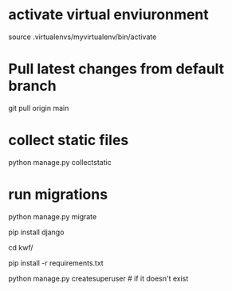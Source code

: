 
# activate virtual enviuronment
source .virtualenvs/myvirtualenv/bin/activate

# Pull latest changes from default branch
git pull origin main  

# collect static files
python manage.py collectstatic

# run migrations
python manage.py migrate

pip install django

cd kwf/

pip install -r requirements.txt

python manage.py createsuperuser  # if it doesn't exist
